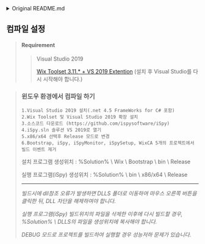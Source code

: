 <details>
<summary>Original README.md</summary>
<div markdown="1">

# 개요

https://www.ispyconnect.com/

iSpy is the world’s most popular open source video surveillance application. It's compatible with the the vast majority of consumer webcams and IP cameras. With more than 2 million users worldwide, iSpy works with more cameras and devices than anything else on the market.

![iSpyInterface](https://www.ispyconnect.com/content/ebook/ispysurface.jpg)

## Agent
We have a new platform called Agent which runs as a service and has a full local and remote UI that works on all devices and doesn't require port forwarding for remote access. We've added everything in iSpy plus a lot more to Agent. Check it out on our downloads page

https://www.ispyconnect.com/download.aspx

## About iSpy

Started back in 2007 the software has continually evolved and improved to become a robust, feature rich solution.

The number one use of iSpy is small business security, but home monitoring, neighborhood watch, checking in on the kids, desktop monitoring and mobile access through a iSpyConnect.com are valued features.

Facial recognition and detection of changes in lighting and audio offer the subtleties that set the software apart from competitors.

Getting started with iSpy is easy: all you need is a webcam or IP camera connected to your computer or network.

iSpy connects to the camera and shows the live view. You can then define specific areas of the video that iSpy should watch for movement, and set a threshold value for the amount of motion that would trigger automatic recording. iSpy can also operate in always-recording or manual-recording modes and supports scheduling and remote access (with an iSpyConnect subscription)

iSpy was designed to provide a low-cost alternative to expensive surveillance systems. It has become a highly scalable application that can be tailored to record and take actions on specific incidents as defined by the user either locally or remotely.

## Installing iSpy

https://www.ispyconnect.com/download.aspx

## Compiling iSpy
The solution requires **Visual Studio 2019** to build. Choose 32 or 64 bit version to build.

For building the Setup project [Wix Toolset 3.11](http://wixtoolset.org/) must be installed. (Make sure you restart Visual Studio after installing)

To build the full installer select x86 or x64 Release mode and compile the Bootstrap project. Installer will be generated in  
Wix\Bootstrap\bin\Release

***Remove the signing post build event command as the code signing certificate is not part of the source code of the project.***

If you have dll reference errors when building you may need to go into the DLLS folder and right-click - unblock the DLLs. (Windows Security issue)



</div>
</details>

## 컴파일 설정

> #### Requirement
>> Visual Studio 2019
>>
>> [Wix Toolset 3.11.* + VS 2019 Extention](http://wixtoolset.org/) (설치 후 Visual Studio를 다시 시작해야 합니다.)

> ### 윈도우 환경에서 컴파일 하기
>```
>1.Visual Studio 2019 설치(.net 4.5 FrameWorks for C# 포함)
>2.Wix Toolset 및 Visual Studio 2019 확장 설치
>3.소스코드 다운로드 (https://github.com/ispysoftware/iSpy)
>4.iSpy.sln 솔루션 VS 2019로 열기
>5.x86/x64 선택후 Release 모드로 변경
>6.Bootstrap, iSpy, iSpyMonitor, iSpySetup, WixCA 5개의 프로젝트에서 빌드 이벤트 제거
>```
>설치 프로그램 생성위치 : %Solution% \ Wix \ Bootstrap \ bin \ Release
>
>실행 프로그램(iSpy) 생성위치 : %Solution% \ bin \ x86/x64 \ Release
>
>****
>*빌드시에 dll참조 오류가 발생하면 DLLS 폴더로 이동하여 마우스 오른쪽 버튼을 클릭한 뒤, DLL 차단을 해제하여야 합니다.*
>
>*실행 프로그램(iSpy) 빌드위치의 파일을 삭제한 이후에 다시 빌드할 경우, %Solution% \ DLLS의 파일을 생성위치에 복사해야 합니다.*
>
>*DEBUG 모드로 프로젝트를 빌드하여 실행할 경우 성능저하 문제가 있습니다.*




